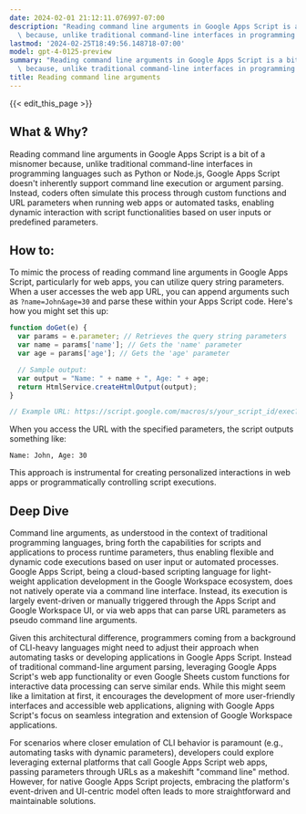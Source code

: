 ```yaml
---
date: 2024-02-01 21:12:11.076997-07:00
description: "Reading command line arguments in Google Apps Script is a bit of a misnomer\
  \ because, unlike traditional command-line interfaces in programming languages\u2026"
lastmod: '2024-02-25T18:49:56.148718-07:00'
model: gpt-4-0125-preview
summary: "Reading command line arguments in Google Apps Script is a bit of a misnomer\
  \ because, unlike traditional command-line interfaces in programming languages\u2026"
title: Reading command line arguments
---
```


{{< edit_this_page >}}

## What & Why?

Reading command line arguments in Google Apps Script is a bit of a misnomer because, unlike traditional command-line interfaces in programming languages such as Python or Node.js, Google Apps Script doesn't inherently support command line execution or argument parsing. Instead, coders often simulate this process through custom functions and URL parameters when running web apps or automated tasks, enabling dynamic interaction with script functionalities based on user inputs or predefined parameters.

## How to:

To mimic the process of reading command line arguments in Google Apps Script, particularly for web apps, you can utilize query string parameters. When a user accesses the web app URL, you can append arguments such as `?name=John&age=30` and parse these within your Apps Script code. Here's how you might set this up:

```javascript
function doGet(e) {
  var params = e.parameter; // Retrieves the query string parameters
  var name = params['name']; // Gets the 'name' parameter
  var age = params['age']; // Gets the 'age' parameter

  // Sample output:
  var output = "Name: " + name + ", Age: " + age;
  return HtmlService.createHtmlOutput(output);
}

// Example URL: https://script.google.com/macros/s/your_script_id/exec?name=John&age=30
```

When you access the URL with the specified parameters, the script outputs something like:

```
Name: John, Age: 30
```

This approach is instrumental for creating personalized interactions in web apps or programmatically controlling script executions.

## Deep Dive

Command line arguments, as understood in the context of traditional programming languages, bring forth the capabilities for scripts and applications to process runtime parameters, thus enabling flexible and dynamic code executions based on user input or automated processes. Google Apps Script, being a cloud-based scripting language for light-weight application development in the Google Workspace ecosystem, does not natively operate via a command line interface. Instead, its execution is largely event-driven or manually triggered through the Apps Script and Google Workspace UI, or via web apps that can parse URL parameters as pseudo command line arguments.

Given this architectural difference, programmers coming from a background of CLI-heavy languages might need to adjust their approach when automating tasks or developing applications in Google Apps Script. Instead of traditional command-line argument parsing, leveraging Google Apps Script's web app functionality or even Google Sheets custom functions for interactive data processing can serve similar ends. While this might seem like a limitation at first, it encourages the development of more user-friendly interfaces and accessible web applications, aligning with Google Apps Script's focus on seamless integration and extension of Google Workspace applications. 

For scenarios where closer emulation of CLI behavior is paramount (e.g., automating tasks with dynamic parameters), developers could explore leveraging external platforms that call Google Apps Script web apps, passing parameters through URLs as a makeshift "command line" method. However, for native Google Apps Script projects, embracing the platform's event-driven and UI-centric model often leads to more straightforward and maintainable solutions.
